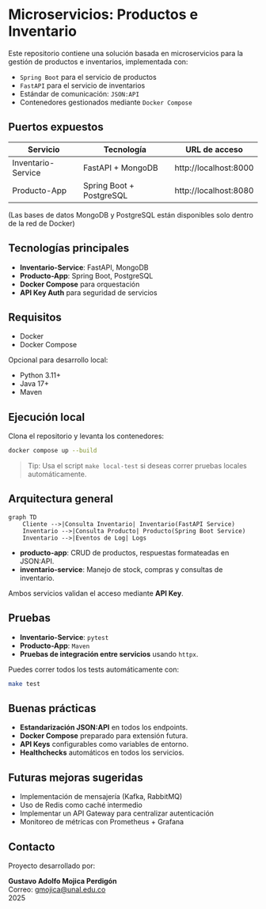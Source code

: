 # Microservicios: Productos e Inventario

Este repositorio contiene una solución basada en microservicios para la gestión de productos e inventarios, implementada con:

- `Spring Boot` para el servicio de productos
- `FastAPI` para el servicio de inventarios
- Estándar de comunicación: `JSON:API`
- Contenedores gestionados mediante `Docker Compose`

## Puertos expuestos

| Servicio              | Tecnología              | URL de acceso                  |
|-----------------------|---------------------------|---------------------------------|
| Inventario-Service     | FastAPI + MongoDB         | http://localhost:8000           |
| Producto-App           | Spring Boot + PostgreSQL  | http://localhost:8080           |

(Las bases de datos MongoDB y PostgreSQL están disponibles solo dentro de la red de Docker)

## Tecnologías principales

- **Inventario-Service**: FastAPI, MongoDB
- **Producto-App**: Spring Boot, PostgreSQL
- **Docker Compose** para orquestación
- **API Key Auth** para seguridad de servicios

## Requisitos

- Docker
- Docker Compose

Opcional para desarrollo local:
- Python 3.11+
- Java 17+
- Maven

## Ejecución local

Clona el repositorio y levanta los contenedores:

```bash
docker compose up --build
```

> Tip: Usa el script `make local-test` si deseas correr pruebas locales automáticamente.

## Arquitectura general

```mermaid
graph TD
    Cliente -->|Consulta Inventario| Inventario(FastAPI Service)
    Inventario -->|Consulta Producto| Producto(Spring Boot Service)
    Inventario -->|Eventos de Log| Logs
```

- **producto-app**: CRUD de productos, respuestas formateadas en JSON:API.
- **inventario-service**: Manejo de stock, compras y consultas de inventario.

Ambos servicios validan el acceso mediante **API Key**.

## Pruebas

- **Inventario-Service**: `pytest`
- **Producto-App**: `Maven`
- **Pruebas de integración entre servicios** usando `httpx`.

Puedes correr todos los tests automáticamente con:

```bash
make test
```

## Buenas prácticas

- **Estandarización JSON:API** en todos los endpoints.
- **Docker Compose** preparado para extensión futura.
- **API Keys** configurables como variables de entorno.
- **Healthchecks** automáticos en todos los servicios.

## Futuras mejoras sugeridas

- Implementación de mensajería (Kafka, RabbitMQ)
- Uso de Redis como caché intermedio
- Implementar un API Gateway para centralizar autenticación
- Monitoreo de métricas con Prometheus + Grafana

## Contacto

Proyecto desarrollado por:

**Gustavo Adolfo Mojica Perdigón**  
Correo: gmojica@unal.edu.co  
2025


